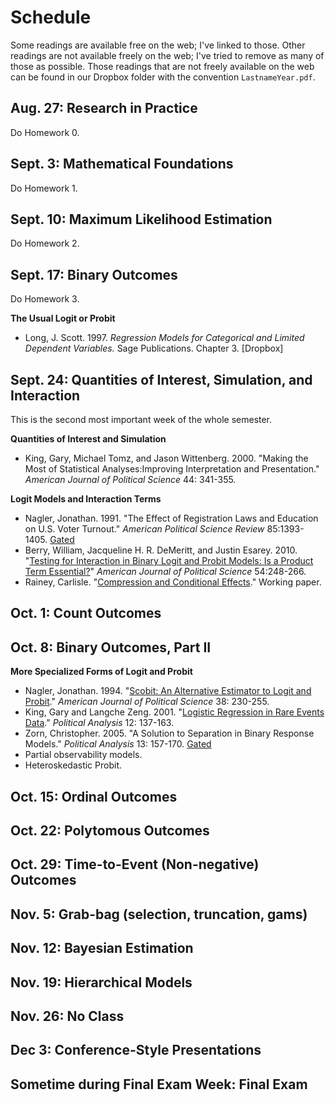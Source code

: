 # Schedule

Some readings are available free on the web; I've linked to those. Other readings are not available freely on the web; I've tried to remove as many of those as possible. Those readings that are not freely available on the web can be found in our Dropbox folder with the convention `LastnameYear.pdf`.

## Aug. 27: Research in Practice

Do Homework 0.

## Sept. 3: Mathematical Foundations

Do Homework 1.

## Sept. 10: Maximum Likelihood Estimation

Do Homework 2.

## Sept. 17: Binary Outcomes

Do Homework 3.

**The Usual Logit or Probit**

* Long, J. Scott. 1997. *Regression Models for Categorical and Limited Dependent Variables.* Sage Publications. Chapter 3. [Dropbox]

## Sept. 24: Quantities of Interest, Simulation, and Interaction

This is the second most important week of the whole semester.

**Quantities of Interest and Simulation**

* King, Gary, Michael Tomz, and Jason Wittenberg. 2000. "Making the Most of Statistical Analyses:Improving Interpretation and Presentation." *American Journal of Political Science* 44: 341-355.

**Logit Models and Interaction Terms**

* Nagler, Jonathan. 1991. "The Effect of Registration Laws and Education on U.S. Voter Turnout." *American Political Science Review* 85:1393-1405. [Gated](http://www.jstor.org/stable/1963952)
* Berry, William, Jacqueline H. R. DeMeritt, and Justin Esarey. 2010. "[Testing for Interaction in Binary Logit and Probit Models: Is a Product Term Essential?](http://mailer.fsu.edu/~wberry/garnet-wberry/berry%20ajps%20jan%202010.pdf)" *American Journal of Political Science* 54:248-266.
* Rainey, Carlisle. "[Compression and Conditional Effects](http://www.carlislerainey.com/files/compress.pdf)." Working paper.

## Oct. 1: Count Outcomes

## Oct. 8: Binary Outcomes, Part II

**More Specialized Forms of Logit and Probit**

* Nagler, Jonathan. 1994. "[Scobit: An Alternative Estimator to Logit and Probit](http://www.nyu.edu/classes/nbeck/q2/nagler.scobit.pdf)." *American Journal of Political Science* 38: 230-255.
* King, Gary and Langche Zeng. 2001. "[Logistic Regression in Rare Events Data](http://gking.harvard.edu/files/0s.pdf)." *Political Analysis* 12: 137-163.
* Zorn, Christopher. 2005. "A Solution to Separation in Binary Response Models." *Political Analysis* 13: 157-170. [Gated](http://pan.oxfordjournals.org/content/13/2/157.full.pdf+html)
* Partial observability models.
* Heteroskedastic Probit.

## Oct. 15: Ordinal Outcomes

## Oct. 22: Polytomous Outcomes

## Oct. 29: Time-to-Event (Non-negative) Outcomes

## Nov. 5: Grab-bag (selection, truncation, gams)

## Nov. 12: Bayesian Estimation

## Nov. 19: Hierarchical Models

## Nov. 26: No Class

## Dec 3: Conference-Style Presentations

## Sometime during Final Exam Week: Final Exam


